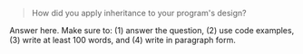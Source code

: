 > How did you apply inheritance to your program's design?

Answer here. Make sure to: (1) answer the question, (2) use code examples, (3) write at least 100 words, and (4) write in paragraph form.

